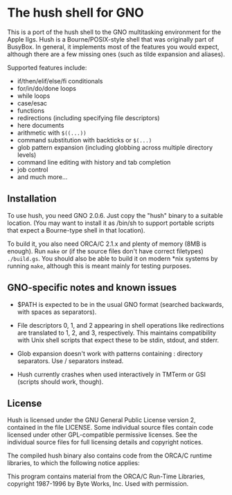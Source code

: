 The hush shell for GNO
======================

This is a port of the hush shell to the GNO multitasking environment for the
Apple IIgs.  Hush is a Bourne/POSIX-style shell that was originally part
of BusyBox.  In general, it implements most of the features you would expect,
although there are a few missing ones (such as tilde expansion and aliases).

Supported features include:
* if/then/elif/else/fi conditionals
* for/in/do/done loops
* while loops
* case/esac
* functions
* redirections (including specifying file descriptors)
* here documents
* arithmetic with `$((...))`
* command substitution with backticks or `$(...)`
* glob pattern expansion (including globbing across multiple directory levels)
* command line editing with history and tab completion
* job control
* and much more...


Installation
------------
To use hush, you need GNO 2.0.6.  Just copy the "hush" binary to a suitable
location. (You may want to install it as /bin/sh to support portable scripts
that expect a Bourne-type shell in that location).

To build it, you also need ORCA/C 2.1.x and plenty of memory (8MB is enough).
Run `make` or (if the source files don't have correct filetypes) `./build.gs`.
You should also be able to build it on modern *nix systems by running `make`,
although this is meant mainly for testing purposes.


GNO-specific notes and known issues
-----------------------------------
* $PATH is expected to be in the usual GNO format (searched backwards, with 
  spaces as separators).

* File descriptors 0, 1, and 2 appearing in shell operations like redirections
  are translated to 1, 2, and 3, respectively.  This maintains compatibility
  with Unix shell scripts that expect these to be stdin, stdout, and stderr.

* Glob expansion doesn't work with patterns containing : directory separators.
  Use / separators instead.

* Hush currently crashes when used interactively in TMTerm or GSI (scripts 
  should work, though).


License
-------
Hush is licensed under the GNU General Public License version 2, contained in
the file LICENSE.  Some individual source files contain code licensed under 
other GPL-compatible permissive licenses.  See the individual source files for
full licensing details and copyright notices.

The compiled hush binary also contains code from the ORCA/C runtime libraries,
to which the following notice applies:

This program contains material from the ORCA/C Run-Time Libraries, 
copyright 1987-1996 by Byte Works, Inc. Used with permission.
